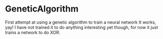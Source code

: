 # GeneticAlgorithm
First attempt at using a genetic algorithm to train a neural network
It works, yay! I have not trained it to do anything interesting yet though, for now it just trains a network to do XOR.
